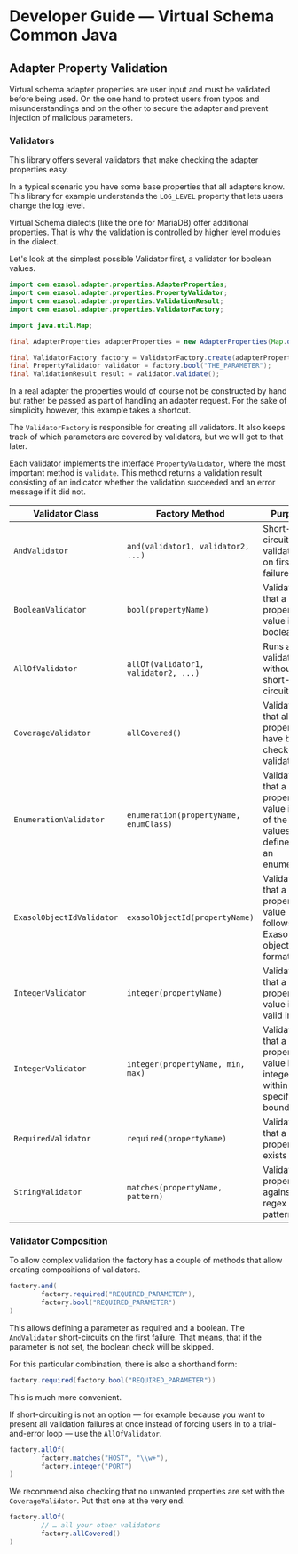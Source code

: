 # Developer Guide — Virtual Schema Common Java

## Adapter Property Validation

Virtual schema adapter properties are user input and must be validated before being used. On the one hand to protect users from typos and misunderstandings and on the other to secure the adapter and prevent injection of malicious parameters.

### Validators

This library offers several validators that make checking the adapter properties easy.

In a typical scenario you have some base properties that all adapters know. This library for example understands the `LOG_LEVEL` property that lets users change the log level.

Virtual Schema dialects (like the one for MariaDB) offer additional properties. That is why the validation is controlled by higher level modules in the dialect.

Let's look at the simplest possible Validator first, a validator for boolean values.

```java
import com.exasol.adapter.properties.AdapterProperties;
import com.exasol.adapter.properties.PropertyValidator;
import com.exasol.adapter.properties.ValidationResult;
import com.exasol.adapter.properties.ValidatorFactory;

import java.util.Map;

final AdapterProperties adapterProperties = new AdapterProperties(Map.of("THE_PARAMETER", true));

final ValidatorFactory factory = ValidatorFactory.create(adapterProperties);
final PropertyValidator validator = factory.bool("THE_PARAMETER");
final ValidationResult result = validator.validate();
```

In a real adapter the properties would of course not be constructed by hand but rather be passed as part of handling an adapter request. For the sake of simplicity however, this example takes a shortcut.

The `ValidatorFactory` is responsible for creating all validators. It also keeps track of which parameters are covered by validators, but we will get to that later.

Each validator implements the interface `PropertyValidator`, where the most important method is `validate`. This method returns a validation result consisting of an indicator whether the validation succeeded and an error message if it did not.

| Validator Class           | Factory Method                                    | Purpose                                                                        |
|---------------------------|---------------------------------------------------|--------------------------------------------------------------------------------|
| `AndValidator`            | `and(validator1, validator2, ...)`                | Short-circuits validation on first failure                                     |
| `BooleanValidator`        | `bool(propertyName)`                   | Validates that a property value is a boolean                                   |
| `AllOfValidator`          | `allOf(validator1, validator2, ...)`              | Runs all validators without short-circuiting                                   |
| `CoverageValidator`       | `allCovered()`                                    | Validates that all properties have been checked by validators                  |
| `EnumerationValidator`    | `enumeration(propertyName, enumClass)` | Validates that a property value is one of the values defined in an enumeration |
| `ExasolObjectIdValidator` | `exasolObjectId(propertyName)`         | Validates that a property value follows Exasol's object ID format rules        |
| `IntegerValidator`        | `integer(propertyName)`                | Validates that a property value is a valid integer                             |
| `IntegerValidator`        | `integer(propertyName, min, max)`      | Validates that a property value is an integer within specified boundaries      |
| `RequiredValidator`       | `required(propertyName)`               | Validates that a property exists                                               |
| `StringValidator`         | `matches(propertyName, pattern)`       | Validates property against regex pattern                                       |

### Validator Composition

To allow complex validation the factory has a couple of methods that allow creating compositions of validators.

```java
factory.and(
        factory.required("REQUIRED_PARAMETER"),
        factory.bool("REQUIRED_PARAMETER")
)
```

This allows defining a parameter as required and a boolean. The `AndValidator` short-circuits on the first failure. That means, that if the parameter is not set, the boolean check will be skipped.

For this particular combination, there is also a shorthand form:

```java
factory.required(factory.bool("REQUIRED_PARAMETER"))
```

This is much more convenient.

If short-circuiting is not an option — for example because you want to present all validation failures at once instead of forcing users in to a trial-and-error loop — use the `AllOfValidator`.

```java
factory.allOf(
        factory.matches("HOST", "\\w+"),
        factory.integer("PORT")
)
```

We recommend also checking that no unwanted properties are set with the `CoverageValidator`. Put that one at the very end.

```java
factory.allOf(
        // … all your other validators
        factory.allCovered()
)
```
